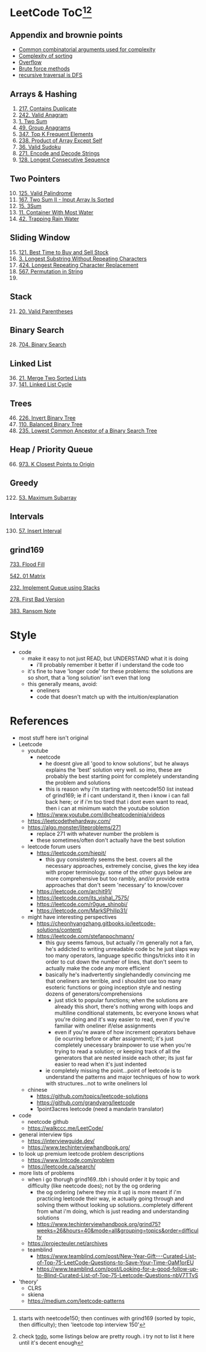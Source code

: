 # LeetCode ToC[^order][^unfinished]
[^order]: starts with neetcode150; then continues with grind169 (sorted by topic, then difficulty); then 'leetcode top interview 150'
[^unfinished]: check [todo](../todo.md), some listings below are pretty rough. i try not to list it here until it's decent enough 

## Appendix and brownie points
- [Common combinatorial arguments used for complexity](../Blurbs/Common%20combinatorial%20arguments%20used%20for%20complexity.md)
- [Complexity of sorting](../Blurbs/Complexity%20of%20sorting.md)
- [Overflow](../Blurbs/Overflow.md)
- [Brute force methods](../Blurbs/Brute%20force%20methods.md)
- [recursive traversal is DFS](../Blurbs/recursive%20traversal%20is%20DFS.md)

## Arrays & Hashing
1. [217. Contains Duplicate](217.%20Contains%20Duplicate.md)
2. [242. Valid Anagram](242.%20Valid%20Anagram.md)
3. [1. Two Sum](1.%20Two%20Sum.md)
4. [49. Group Anagrams](49.%20Group%20Anagrams.md)
5. [347. Top K Frequent Elements](347.%20Top%20K%20Frequent%20Elements.md)
6. [238. Product of Array Except Self](238.%20Product%20of%20Array%20Except%20Self.md)
7. [36. Valid Sudoku](36.%20Valid%20Sudoku.md)
8. [271. Encode and Decode Strings](271.%20Encode%20and%20Decode%20Strings.md)
9. [128. Longest Consecutive Sequence](128.%20Longest%20Consecutive%20Sequence.md)

## Two Pointers
10. [125. Valid Palindrome](125.%20Valid%20Palindrome.md)
11. [167. Two Sum II - Input Array Is Sorted](167.%20Two%20Sum%20II%20-%20Input%20Array%20Is%20Sorted.md)
12. [15. 3Sum](15.%203Sum.md)
13. [11. Container With Most Water](11.%20Container%20With%20Most%20Water.md)
14. [42. Trapping Rain Water](42.%20Trapping%20Rain%20Water.md)

## Sliding Window
15. [121. Best Time to Buy and Sell Stock](121.%20Best%20Time%20to%20Buy%20and%20Sell%20Stock.md)
16. [3. Longest Substring Without Repeating Characters](3.%20Longest%20Substring%20Without%20Repeating%20Characters.md)
17. [424. Longest Repeating Character Replacement](424.%20Longest%20Repeating%20Character%20Replacement.md)
18. [567. Permutation in String](567.%20Permutation%20in%20String.md)
19. 
## Stack
21. [20. Valid Parentheses](20.%20Valid%20Parentheses.md)

## Binary Search
28. [704. Binary Search](704.%20Binary%20Search.md)

## Linked List
36. [21. Merge Two Sorted Lists](21.%20Merge%20Two%20Sorted%20Lists.md)
41. [141. Linked List Cycle](141.%20Linked%20List%20Cycle.md)

## Trees
46. [226. Invert Binary Tree](226.%20Invert%20Binary%20Tree.md)
49. [110. Balanced Binary Tree](110.%20Balanced%20Binary%20Tree.md)
52. [235. Lowest Common Ancestor of a Binary Search Tree](235.%20Lowest%20Common%20Ancestor%20of%20a%20Binary%20Search%20Tree.md)

## Heap / Priority Queue
66. [973. K Closest Points to Origin](973.%20K%20Closest%20Points%20to%20Origin.md)

## Greedy
122. [53. Maximum Subarray](53.%20Maximum%20Subarray.md)

## Intervals
130. [57. Insert Interval](57.%20Insert%20Interval.md)

## grind169

[733. Flood Fill](733.%20Flood%20Fill.md)

[542. 01 Matrix](542.%2001%20Matrix.md)

[232. Implement Queue using Stacks](232.%20Implement%20Queue%20using%20Stacks.md)

[278. First Bad Version](278.%20First%20Bad%20Version.md)

[383. Ransom Note](383.%20Ransom%20Note.md)


# Style
- code
	- make it easy to not just READ, but UNDERSTAND what it is doing
		- i'll probably remember it better if i understand the code too
	- it's fine to have 'longer code' for these problems: the solutions are so short, that a 'long solution' isn't even that long
	- this generally means, avoid:
		- oneliners
		- code that doesn't match up with the intuition/explanation


# References
- most stuff here isn't original
- Leetcode
	- youtube
		- neetcode
			- he doesnt give all 'good to know solutions', but he always explains the 'best' solution very well. so imo, these are probably the best starting point for completely understanding the problem and solutions
			- this is reason why i'm starting with neetcode150 list instead of grind169; ie if i cant understand it, then i know i can fall back here; or if i'm too tired that i dont even want to read, then i can at minimum watch the youtube solution 
		- https://www.youtube.com/@cheatcodeninja/videos
	- https://leetcodethehardway.com/
	- https://algo.monster/liteproblems/271
		- replace 271 with whatever number the problem is
		- these sometimes/often don't actually have the best solution
	- leetcode forum users
		- https://leetcode.com/hiepit/
			- this guy consistently seems the best. covers all the necessary approaches, extremely concise, gives the key idea with proper terminology. some of the other guys below are more comprehensive but too rambly, and/or provide extra approaches that don't seem 'necessary' to know/cover
		- https://leetcode.com/archit91/
		- https://leetcode.com/its_vishal_7575/
		- https://leetcode.com/r0gue_shinobi/
		- https://leetcode.com/MarkSPhilip31/
	- might have interesting perspectives
		- https://cheonhyangzhang.gitbooks.io/leetcode-solutions/content/
		- https://leetcode.com/stefanpochmann/
			- this guy seems famous, but actually i'm generally not a fan, he's addicted to writing unreadable code bc he just slaps way too many operators, language specific things/tricks into it in order to cut down the number of lines, that don't seem to actually make the code any more efficient
			- basically he's inadvertently singlehandedly convincing me that oneliners are terrible, and i shouldnt use too many esoteric functions or going inception style and nesting dozens of generators/comprehensions
				- just stick to popular functions; when the solutions are already this short, there's nothing wrong with loops and multiline conditional statements, bc everyone knows what you're doing and it's way easier to read, even if you're familiar with oneliner if/else assignments
				- even if you're aware of how increment operators behave (ie ocurring before or after assignment); it's just completely unecessary brainpower to use when you're trying to read a solution; or keeping track of all the generators that are nested inside each other; its just far easier to read when it's just indented
			- ie completely missing the point...point of leetcode is to understand the patterns and major techniques of how to work with structures...not to write oneliners lol
	- chinese
		- https://github.com/topics/leetcode-solutions
		- https://github.com/grandyang/leetcode
		- 1point3acres leetcode (need a mandarin translator)
- code
	- neetcode github
	- https://walkccc.me/LeetCode/
- general interview tips
	- https://interviewguide.dev/
	- https://www.techinterviewhandbook.org/
- to look up premium leetcode problem descriptions
	- https://www.lintcode.com/problem
	- https://leetcode.ca/search/
- more lists of problems
	- when i go thorugh grind169..tbh i should order it by topic and difficulty (like neetcode does); not by the og ordering
		- the og ordering (where they mix it up) is more meant if i'm practicing leetcode their way, ie actually going through and solving them without looking up solutions..completely different from what i'm doing, which is just reading and understanding solutions
		- https://www.techinterviewhandbook.org/grind75?weeks=26&hours=40&mode=all&grouping=topics&order=difficulty
	- https://projecteuler.net/archives
	- teamblind
		- https://www.teamblind.com/post/New-Year-Gift---Curated-List-of-Top-75-LeetCode-Questions-to-Save-Your-Time-OaM1orEU
		- https://www.teamblind.com/post/Looking-for-a-good-follow-up-to-Blind-Curated-List-of-Top-75-Leetcode-Questions-nbV7TTvS
- 'theory'
	- CLRS
	- skiena
	- https://medium.com/leetcode-patterns


